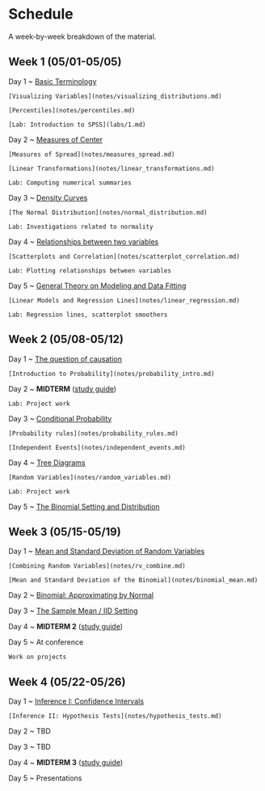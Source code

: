 # Schedule

A week-by-week breakdown of the material.

## Week  1 (05/01-05/05)

Day 1
  ~ [Basic Terminology](notes/basic_terminology.md)

    [Visualizing Variables](notes/visualizing_distributions.md)

    [Percentiles](notes/percentiles.md)

    [Lab: Introduction to SPSS](labs/1.md)

Day 2
  ~ [Measures of Center](notes/measures_center.md)

    [Measures of Spread](notes/measures_spread.md)

    [Linear Transformations](notes/linear_transformations.md)

    Lab: Computing numerical summaries

Day 3
  ~ [Density Curves](notes/density_curves.md)

    [The Normal Distribution](notes/normal_distribution.md)

    Lab: Investigations related to normality

Day 4
  ~ [Relationships between two variables](notes/relationships.md)

    [Scatterplots and Correlation](notes/scatterplot_correlation.md)

    Lab: Plotting relationships between variables

Day 5
  ~ [General Theory on Modeling and Data Fitting](notes/modeling_general.md)

    [Linear Models and Regression Lines](notes/linear_regression.md)

    Lab: Regression lines, scatterplot smoothers

## Week  2 (05/08-05/12)

Day 1
  ~ [The question of causation](notes/correlation_causation.md)

    [Introduction to Probability](notes/probability_intro.md)

Day 2
  ~ **MIDTERM**  ([study guide](notes/midterm1_study_guide.md))

    Lab: Project work

Day 3
  ~ [Conditional Probability](notes/probability_conditional.md)

    [Probability rules](notes/probability_rules.md)

    [Independent Events](notes/independent_events.md)

Day 4
  ~ [Tree Diagrams](notes/decision_trees.md)

    [Random Variables](notes/random_variables.md)

    Lab: Project work

Day 5
  ~ [The Binomial Setting and Distribution](notes/binomial.md)

## Week  3 (05/15-05/19)

Day 1
  ~ [Mean and Standard Deviation of Random Variables](notes/rv_mean.md)

    [Combining Random Variables](notes/rv_combine.md)

    [Mean and Standard Deviation of the Binomial](notes/binomial_mean.md)

Day 2
  ~ [Binomial: Approximating by Normal](notes/binomial_mean.md)

Day 3
  ~ [The Sample Mean / IID Setting](notes/iid_setting.md)

Day 4
  ~ **MIDTERM 2** ([study guide](notes/midterm2_study_guide.md))

Day 5
  ~ At conference

    Work on projects

## Week  4 (05/22-05/26)

Day 1
  ~ [Inference I: Confidence Intervals](notes/confidence_intervals.md)

    [Inference II: Hypothesis Tests](notes/hypothesis_tests.md)

Day 2
  ~ TBD

Day 3
  ~ TBD

Day 4
  ~ **MIDTERM 3** ([study guide](notes/midterm3_study_guide.md))

Day 5
  ~ Presentations
